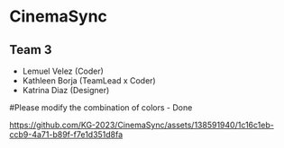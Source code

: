 # CinemaSync

## Team 3
 * Lemuel Velez (Coder)
 * Kathleen Borja (TeamLead x Coder)
 * Katrina Diaz (Designer)

#Please modify the combination of colors - Done

https://github.com/KG-2023/CinemaSync/assets/138591940/1c16c1eb-ccb9-4a71-b89f-f7e1d351d8fa

